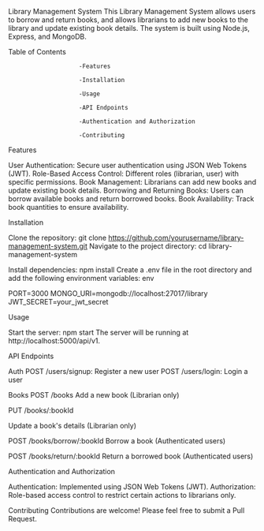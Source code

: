 Library Management System
This Library Management System allows users to borrow and return books, and allows librarians to add new books to the library and update existing book details. The system is built using Node.js, Express, and MongoDB.

Table of Contents

                        -Features
                        
                        -Installation
                        
                        -Usage
                        
                        -API Endpoints
                        
                        -Authentication and Authorization
                        
                        -Contributing
                        

Features

User Authentication: Secure user authentication using JSON Web Tokens (JWT).
Role-Based Access Control: Different roles (librarian, user) with specific permissions.
Book Management: Librarians can add new books and update existing book details.
Borrowing and Returning Books: Users can borrow available books and return borrowed books.
Book Availability: Track book quantities to ensure availability.


Installation

Clone the repository:
git clone https://github.com/yourusername/library-management-system.git
Navigate to the project directory:
cd library-management-system

Install dependencies:
npm install
Create a .env file in the root directory and add the following environment variables:
env

PORT=3000
MONGO_URI=mongodb://localhost:27017/library
JWT_SECRET=your_jwt_secret


Usage

Start the server:
npm start
The server will be running at http://localhost:5000/api/v1.


API Endpoints

Auth
POST /users/signup: Register a new user
POST /users/login: Login a user

Books
POST /books 
Add a new book (Librarian only)

PUT /books/:bookId

Update a book's details (Librarian only)

POST /books/borrow/:bookId
Borrow a book (Authenticated users)

POST /books/return/:bookId
Return a borrowed book (Authenticated users)

Authentication and Authorization

Authentication: Implemented using JSON Web Tokens (JWT).
Authorization: Role-based access control to restrict certain actions to librarians only.

Contributing
Contributions are welcome! Please feel free to submit a Pull Request.
